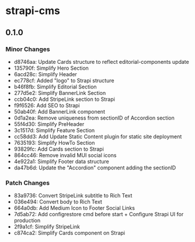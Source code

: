 # strapi-cms

## 0.1.0

### Minor Changes

- d8746aa: Update Cards structure to reflect editorial-components update
- 135790f: Simplify Hero Section
- 6acd28c: Simplify Header
- ec778cf: Added "logo" to Strapi structure
- b46f8fb: Simplify Editorial Section
- 277d5e2: Simplify BannerLink Section
- ccb04c0: Add StripeLink section to Strapi
- f9f6526: Add SEO to Strapi
- 50ab40f: Add BannerLink component
- 0d1a2ea: Remove uniqueness from sectionID of Accordion section
- 55f4d30: Simplify PreHeader
- 3c1517d: Simplify Feature Section
- cc58dd3: Add Update Static Content plugin for static site deployment
- 7635193: Simplify HowTo Section
- 93829fc: Add Cards section to Strapi
- 864cc46: Remove invalid MUI social icons
- 4e922a1: Simplify Footer data structure
- da47b6d: Update the "Accordion" component adding the sectionID

### Patch Changes

- 83a9736: Convert StripeLink subtitle to Rich Text
- 036e494: Convert body to Rich Text
- 664a0db: Add Medium Icon to Footer Social Links
- 7d5ab72: Add configrestore cmd before start + Configure Strapi UI for production
- 2f9a1cf: Simplify StripeLink
- c874ca2: Simplify Cards component on Strapi
